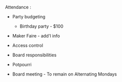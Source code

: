  Attendance :
 
- Party budgeting
  - Birthday party - $100
  
- Maker Faire - add'l info

 
- Access control

  
- Board responsibilities
      
- Potpourri
  
- Board meeting - To remain on Alternating Mondays 